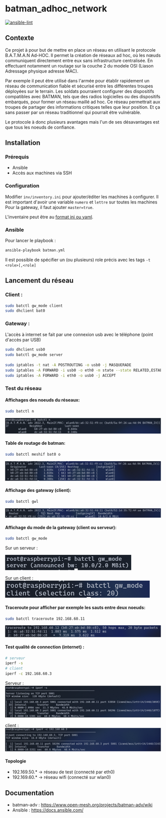 # batman_adhoc_network

[![ansible-lint](https://github.com/tholeb/batman_adhoc_network/actions/workflows/ansible-lint.yml/badge.svg)](https://github.com/tholeb/batman_adhoc_network/actions/workflows/ansible-lint.yml)

## Contexte 

Ce projet à pour but de mettre en place un réseau en utilisant le protocole B.A.T.M.A.N Ad-HOC. 
Il permet la création de réseaux ad hoc, où les nœuds communiquent directement entre eux sans infrastructure centralisée. En effectuant notamment un routage sur la couche 2 du modele OSI (Liason Adressage physique adresse MAC).

Par exemple il peut étre utilisé  dans l'armée pour établir rapidement un réseau de communication fiable et sécurisé entre les différentes troupes déployées sur le terrain. Les soldats pourraient configurer des dispositifs compatibles avec BATMAN, tels que des radios logicielles ou des dispositifs embarqués, pour former un réseau maillé ad hoc. Ce réseau permettrait aux troupes de partager des informations critiques telles que leur position. Et ça sans passer par un réseau traditionnel qui pourrait étre vulnérable.

Le protocole à donc plusieurs avantages mais l'un de ses désavantages est que tous les noeuds de confiance.


## Installation

### Prérequis
- Ansible
- Accès aux machines via SSH

### Configuration
Modifier `inv/inventory.ini` pour ajouter/éditer les machines à configurer.
Il est important d'avoir une variable `numero` et `lettre` sur toutes les machines
Pour la gateway, il faut ajouter `master=true`.

L'inventaire peut être au [format ini ou yaml](https://docs.ansible.com/ansible/latest/inventory_guide/intro_inventory.html).

### Ansible
Pour lancer le playbook : 
```sh
ansible-playbook batman.yml
```

Il est possible de spécifier un (ou plusieurs) role précis avec les tags `-t <role>[,<role]`

## Lancement du réseau
### Client :
```sh
sudo batctl gw_mode client
sudo dhclient bat0
```

### Gateway :
L'accès à internet se fait par une connexion usb avec le téléphone (point d'accès par USB)

```sh
sudo dhclient usb0
sudo batctl gw_mode server

sudo iptables -t nat -A POSTROUTING -o usb0 -j MASQUERADE
sudo iptables -A FORWARD -i usb0 -o eth0 -m state --state RELATED,ESTABLISHED -j ACCEPT
sudo iptables -A FORWARD -i eth0 -o usb0 -j ACCEPT
```


### Test du réseau

#### Affichages des noeuds du réseaux:
```sh
sudo batctl n
```
![batctl n](.github/img/n.png)

#### Table de routage de batman:
```sh
sudo batctl meshif bat0 o
```
![meshif](.github/img/meshif.png)

#### Affichage des gateway (client):
```sh
sudo batctl gwl
```

![gwl](.github/img/gwl.png)

#### Affichage du mode de la gateway (client ou serveur):
```sh
sudo batctl gw_mode
```
Sur un serveur :

![gw_mode serveur](.github/img/gw_mode_server.png)

Sur un client : 
![gw_mode client](.github/img/gw_mode_client.png)


#### Traceroute pour afficher par exemple les sauts entre deux noeuds:
```sh
sudo batctl traceroute 192.168.60.11
```
![tr](.github/img/tr.png)

#### Test qualité de connection (internet) :
```sh
# serveur
iperf -s
# client
iperf -c 192.168.60.3
```

Serveur : 
![iperf server](.github/img/iperf-server.png)

client :
![iperf client](.github/img/iperf-client.png)


#### Topologie
- 192.169.50.* -> réseau de test (connecté par eth0)
- 192.169.60.* -> réseau wifi (connecté sur wlan0)


## Documentation
- batman-adv : https://www.open-mesh.org/projects/batman-adv/wiki
- Ansible : https://docs.ansible.com/